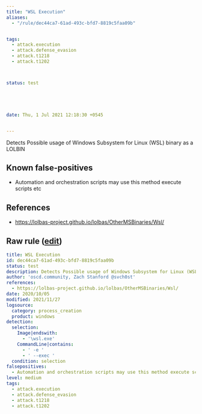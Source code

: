 ```yaml
---
title: "WSL Execution"
aliases:
  - "/rule/dec44ca7-61ad-493c-bfd7-8819c5faa09b"


tags:
  - attack.execution
  - attack.defense_evasion
  - attack.t1218
  - attack.t1202



status: test





date: Thu, 1 Jul 2021 12:18:30 +0545


---
```


Detects Possible usage of Windows Subsystem for Linux (WSL) binary as a LOLBIN

<!--more-->


## Known false-positives

* Automation and orchestration scripts may use this method execute scripts etc



## References

* https://lolbas-project.github.io/lolbas/OtherMSBinaries/Wsl/


## Raw rule ([edit](https://github.com/SigmaHQ/sigma/edit/master/rules/windows/process_creation/proc_creation_win_susp_wsl_lolbin.yml))
```yaml
title: WSL Execution
id: dec44ca7-61ad-493c-bfd7-8819c5faa09b
status: test
description: Detects Possible usage of Windows Subsystem for Linux (WSL) binary as a LOLBIN
author: 'oscd.community, Zach Stanford @svch0st'
references:
  - https://lolbas-project.github.io/lolbas/OtherMSBinaries/Wsl/
date: 2020/10/05
modified: 2021/11/27
logsource:
  category: process_creation
  product: windows
detection:
  selection:
    Image|endswith:
      - '\wsl.exe'
    CommandLine|contains:
      - ' -e '
      - ' --exec '
  condition: selection
falsepositives:
  - Automation and orchestration scripts may use this method execute scripts etc
level: medium
tags:
  - attack.execution
  - attack.defense_evasion
  - attack.t1218
  - attack.t1202

```
